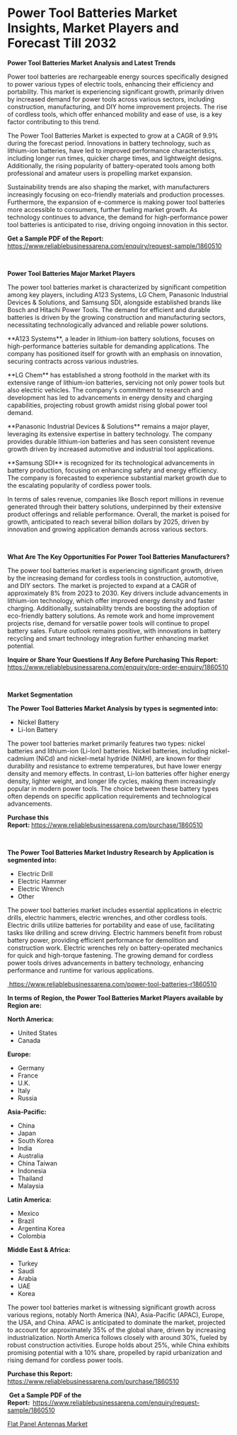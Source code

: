 <p><h1>Power Tool Batteries Market Insights, Market Players and Forecast Till 2032</h1></p><p><strong>Power Tool Batteries Market Analysis and Latest Trends</strong></p>
<p><p>Power tool batteries are rechargeable energy sources specifically designed to power various types of electric tools, enhancing their efficiency and portability. This market is experiencing significant growth, primarily driven by increased demand for power tools across various sectors, including construction, manufacturing, and DIY home improvement projects. The rise of cordless tools, which offer enhanced mobility and ease of use, is a key factor contributing to this trend.</p><p>The Power Tool Batteries Market is expected to grow at a CAGR of 9.9% during the forecast period. Innovations in battery technology, such as lithium-ion batteries, have led to improved performance characteristics, including longer run times, quicker charge times, and lightweight designs. Additionally, the rising popularity of battery-operated tools among both professional and amateur users is propelling market expansion. </p><p>Sustainability trends are also shaping the market, with manufacturers increasingly focusing on eco-friendly materials and production processes. Furthermore, the expansion of e-commerce is making power tool batteries more accessible to consumers, further fueling market growth. As technology continues to advance, the demand for high-performance power tool batteries is anticipated to rise, driving ongoing innovation in this sector.</p></p>
<p><strong>Get a Sample PDF of the Report:&nbsp;</strong> <a href="https://www.reliablebusinessarena.com/enquiry/request-sample/1860510?utm_campaign=2146&utm_medium=2&utm_source=Github&utm_content=ia&utm_term=07042025&utm_id=power-tool-batteries">https://www.reliablebusinessarena.com/enquiry/request-sample/1860510</a></p>
<p>&nbsp;</p>
<p><strong>Power Tool Batteries Major Market Players</strong></p>
<p><p>The power tool batteries market is characterized by significant competition among key players, including A123 Systems, LG Chem, Panasonic Industrial Devices & Solutions, and Samsung SDI, alongside established brands like Bosch and Hitachi Power Tools. The demand for efficient and durable batteries is driven by the growing construction and manufacturing sectors, necessitating technologically advanced and reliable power solutions.</p><p>**A123 Systems**, a leader in lithium-ion battery solutions, focuses on high-performance batteries suitable for demanding applications. The company has positioned itself for growth with an emphasis on innovation, securing contracts across various industries. </p><p>**LG Chem** has established a strong foothold in the market with its extensive range of lithium-ion batteries, servicing not only power tools but also electric vehicles. The company's commitment to research and development has led to advancements in energy density and charging capabilities, projecting robust growth amidst rising global power tool demand.</p><p>**Panasonic Industrial Devices & Solutions** remains a major player, leveraging its extensive expertise in battery technology. The company provides durable lithium-ion batteries and has seen consistent revenue growth driven by increased automotive and industrial tool applications.</p><p>**Samsung SDI** is recognized for its technological advancements in battery production, focusing on enhancing safety and energy efficiency. The company is forecasted to experience substantial market growth due to the escalating popularity of cordless power tools.</p><p>In terms of sales revenue, companies like Bosch report millions in revenue generated through their battery solutions, underpinned by their extensive product offerings and reliable performance. Overall, the market is poised for growth, anticipated to reach several billion dollars by 2025, driven by innovation and growing application demands across various sectors.</p></p>
<p>&nbsp;</p>
<p><strong>What Are The Key Opportunities For Power Tool Batteries Manufacturers?</strong></p>
<p><p>The power tool batteries market is experiencing significant growth, driven by the increasing demand for cordless tools in construction, automotive, and DIY sectors. The market is projected to expand at a CAGR of approximately 8% from 2023 to 2030. Key drivers include advancements in lithium-ion technology, which offer improved energy density and faster charging. Additionally, sustainability trends are boosting the adoption of eco-friendly battery solutions. As remote work and home improvement projects rise, demand for versatile power tools will continue to propel battery sales. Future outlook remains positive, with innovations in battery recycling and smart technology integration further enhancing market potential.</p></p>
<p><strong>Inquire or Share Your Questions If Any Before Purchasing This Report:</strong> <a href="https://www.reliablebusinessarena.com/enquiry/pre-order-enquiry/1860510?utm_campaign=2146&utm_medium=2&utm_source=Github&utm_content=ia&utm_term=07042025&utm_id=power-tool-batteries">https://www.reliablebusinessarena.com/enquiry/pre-order-enquiry/1860510</a></p>
<p>&nbsp;</p>
<p><strong>Market Segmentation</strong></p>
<p><strong>The Power Tool Batteries Market Analysis by types is segmented into:</strong></p>
<p><ul><li>Nickel Battery</li><li>Li-Ion Battery</li></ul></p>
<p><p>The power tool batteries market primarily features two types: nickel batteries and lithium-ion (Li-Ion) batteries. Nickel batteries, including nickel-cadmium (NiCd) and nickel-metal hydride (NiMH), are known for their durability and resistance to extreme temperatures, but have lower energy density and memory effects. In contrast, Li-Ion batteries offer higher energy density, lighter weight, and longer life cycles, making them increasingly popular in modern power tools. The choice between these battery types often depends on specific application requirements and technological advancements.</p></p>
<p><strong>Purchase this Report:&nbsp;</strong><a href="https://www.reliablebusinessarena.com/purchase/1860510?utm_campaign=2146&utm_medium=2&utm_source=Github&utm_content=ia&utm_term=07042025&utm_id=power-tool-batteries">https://www.reliablebusinessarena.com/purchase/1860510</a></p>
<p>&nbsp;</p>
<p><strong>The Power Tool Batteries Market Industry Research by Application is segmented into:</strong></p>
<p><ul><li>Electric Drill</li><li>Electric Hammer</li><li>Electric Wrench</li><li>Other</li></ul></p>
<p><p>The power tool batteries market includes essential applications in electric drills, electric hammers, electric wrenches, and other cordless tools. Electric drills utilize batteries for portability and ease of use, facilitating tasks like drilling and screw driving. Electric hammers benefit from robust battery power, providing efficient performance for demolition and construction work. Electric wrenches rely on battery-operated mechanics for quick and high-torque fastening. The growing demand for cordless power tools drives advancements in battery technology, enhancing performance and runtime for various applications.</p></p>
<p><a href="https://www.reliablebusinessarena.com/power-tool-batteries-r1860510?utm_campaign=2146&utm_medium=2&utm_source=Github&utm_content=ia&utm_term=07042025&utm_id=power-tool-batteries">&nbsp;https://www.reliablebusinessarena.com/power-tool-batteries-r1860510</a></p>
<p><strong>In terms of Region, the Power Tool Batteries Market Players available by Region are:</strong></p>
<p>
    <p> <strong> North America: </strong>
        <ul>
            <li>United States</li>
            <li>Canada</li>
        </ul>
        </p> 
    <p> <strong> Europe: </strong>
        <ul>
            <li>Germany</li>
            <li>France</li>
            <li>U.K.</li>
            <li>Italy</li>
            <li>Russia</li>
        </ul>
        </p> 
    <p> <strong> Asia-Pacific: </strong>
        <ul>
            <li>China</li>
            <li>Japan</li>
            <li>South Korea</li>
            <li>India</li>
            <li>Australia</li>
            <li>China Taiwan</li>
            <li>Indonesia</li>
            <li>Thailand</li>
            <li>Malaysia</li>
        </ul>
        </p> 
    <p> <strong> Latin America: </strong>
        <ul>
            <li>Mexico</li>
            <li>Brazil</li>
            <li>Argentina Korea</li>
            <li>Colombia</li>
        </ul>
        </p> 
    <p> <strong> Middle East & Africa: </strong>
        <ul>
            <li>Turkey</li>
            <li>Saudi</li>
            <li>Arabia</li>
            <li>UAE</li>
            <li>Korea</li>
        </ul>
    </p>
    </p>
<p><p>The power tool batteries market is witnessing significant growth across various regions, notably North America (NA), Asia-Pacific (APAC), Europe, the USA, and China. APAC is anticipated to dominate the market, projected to account for approximately 35% of the global share, driven by increasing industrialization. North America follows closely with around 30%, fueled by robust construction activities. Europe holds about 25%, while China exhibits promising potential with a 10% share, propelled by rapid urbanization and rising demand for cordless power tools.</p></p>
<p><strong>Purchase this Report: </strong><a href="https://www.reliablebusinessarena.com/purchase/1860510?utm_campaign=2146&utm_medium=2&utm_source=Github&utm_content=ia&utm_term=07042025&utm_id=power-tool-batteries">https://www.reliablebusinessarena.com/purchase/1860510</a></p>
<p>&nbsp;<strong>Get a Sample PDF of the Report:&nbsp;&nbsp;</strong><a href="https://www.reliablebusinessarena.com/enquiry/request-sample/1860510?utm_campaign=2146&utm_medium=2&utm_source=Github&utm_content=ia&utm_term=07042025&utm_id=power-tool-batteries">https://www.reliablebusinessarena.com/enquiry/request-sample/1860510</a></p>
<p><strong></strong></p>
<p><p><a href="https://github.com/wileonie19657/Market-Research-Report-List-1/blob/main/flat-panel-antennas-market.md?utm_campaign=2146&utm_medium=2&utm_source=Github&utm_content=ia&utm_term=07042025&utm_id=power-tool-batteries">Flat Panel Antennas Market</a></p></p>